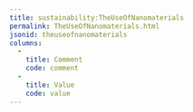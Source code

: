 ```yaml
---
title: sustainability:TheUseOfNanomaterials
permalink: TheUseOfNanomaterials.html
jsonid: theuseofnanomaterials
columns:
  - 
    title: Comment
    code: comment
  - 
    title: Value
    code: value
---
```

